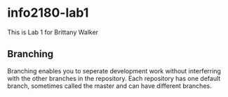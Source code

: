 # info2180-lab1
This is Lab 1 for Brittany Walker

## Branching

Branching enables you to seperate development work without 
interferring with the other branches in the repository. Each repository has one default branch, sometimes called the master and can have different branches.